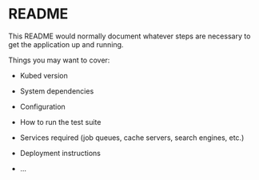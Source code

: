 # README

This README would normally document whatever steps are necessary to get the
application up and running.

Things you may want to cover:

* Kubed version

* System dependencies

* Configuration

* How to run the test suite

* Services required (job queues, cache servers, search engines, etc.)

* Deployment instructions

* ...
